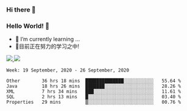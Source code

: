 ### Hi there 👋
### Hello World! 🙌

- 🌱 I’m currently learning ...
- 📖目前正在努力的学习之中!

<a href="https://github.com/anuraghazra/github-readme-stats">
  <img src="https://github-readme-stats.vercel.app/api?username=keyboardWithDream&show_icons=true&repo=github-readme-stats" />
</a>
<a href="https://github.com/anuraghazra/convoychat">
  <img src="https://github-readme-stats.vercel.app/api/top-langs/?username=keyboardWithDream&layout=compact&repo=convoychat" />
</a>



<!--START_SECTION:waka-->
```text
Week: 19 September, 2020 - 26 September, 2020

Other        36 hrs 18 mins  ██████████████░░░░░░░░░░░   55.64 % 
Java         18 hrs 26 mins  ███████░░░░░░░░░░░░░░░░░░   28.26 % 
XML          7 hrs 34 mins   ███░░░░░░░░░░░░░░░░░░░░░░   11.61 % 
SQL          2 hrs 13 mins   █░░░░░░░░░░░░░░░░░░░░░░░░   03.40 % 
Properties   29 mins         ▒░░░░░░░░░░░░░░░░░░░░░░░░   00.76 % 
```
<!--END_SECTION:waka-->
